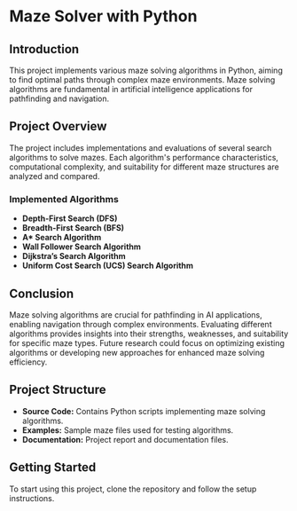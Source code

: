 # Maze Solver with Python

## Introduction
This project implements various maze solving algorithms in Python, aiming to find optimal paths through complex maze environments. Maze solving algorithms are fundamental in artificial intelligence applications for pathfinding and navigation.

## Project Overview
The project includes implementations and evaluations of several search algorithms to solve mazes. Each algorithm's performance characteristics, computational complexity, and suitability for different maze structures are analyzed and compared.

### Implemented Algorithms
- **Depth-First Search (DFS)**
- **Breadth-First Search (BFS)**
- **A\* Search Algorithm**
- **Wall Follower Search Algorithm**
- **Dijkstra’s Search Algorithm**
- **Uniform Cost Search (UCS) Search Algorithm**
  
## Conclusion
Maze solving algorithms are crucial for pathfinding in AI applications, enabling navigation through complex environments. Evaluating different algorithms provides insights into their strengths, weaknesses, and suitability for specific maze types. Future research could focus on optimizing existing algorithms or developing new approaches for enhanced maze solving efficiency.

## Project Structure
- **Source Code:** Contains Python scripts implementing maze solving algorithms.
- **Examples:** Sample maze files used for testing algorithms.
- **Documentation:** Project report and documentation files.

## Getting Started
To start using this project, clone the repository and follow the setup instructions.
